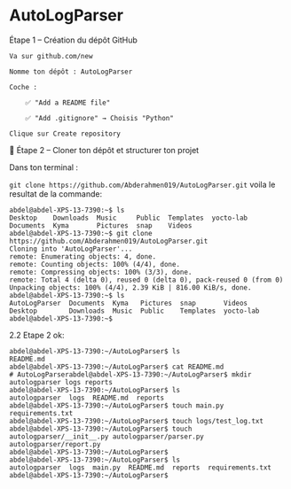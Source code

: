 # AutoLogParser
Étape 1 – Création du dépôt GitHub

    Va sur github.com/new

    Nomme ton dépôt : AutoLogParser

    Coche :

        ✅ "Add a README file"

        ✅ "Add .gitignore" → Choisis "Python"

    Clique sur Create repository

🧱 Étape 2 – Cloner ton dépôt et structurer ton projet

Dans ton terminal :

```git clone https://github.com/Abderahmen019/AutoLogParser.git```
voila le resultat de la commande: 

```
abdel@abdel-XPS-13-7390:~$ ls
Desktop    Downloads  Music     Public  Templates  yocto-lab
Documents  Kyma       Pictures  snap    Videos
abdel@abdel-XPS-13-7390:~$ git clone https://github.com/Abderahmen019/AutoLogParser.git
Cloning into 'AutoLogParser'...
remote: Enumerating objects: 4, done.
remote: Counting objects: 100% (4/4), done.
remote: Compressing objects: 100% (3/3), done.
remote: Total 4 (delta 0), reused 0 (delta 0), pack-reused 0 (from 0)
Unpacking objects: 100% (4/4), 2.39 KiB | 816.00 KiB/s, done.
abdel@abdel-XPS-13-7390:~$ ls
AutoLogParser  Documents  Kyma   Pictures  snap       Videos
Desktop        Downloads  Music  Public    Templates  yocto-lab
abdel@abdel-XPS-13-7390:~$
```
2.2 Etape 2 ok:
```abdel@abdel-XPS-13-7390:~$ cd AutoLogParser/
abdel@abdel-XPS-13-7390:~/AutoLogParser$ ls
README.md
abdel@abdel-XPS-13-7390:~/AutoLogParser$ cat README.md 
# AutoLogParserabdel@abdel-XPS-13-7390:~/AutoLogParser$ mkdir autologparser logs reports
abdel@abdel-XPS-13-7390:~/AutoLogParser$ ls
autologparser  logs  README.md  reports
abdel@abdel-XPS-13-7390:~/AutoLogParser$ touch main.py requirements.txt
abdel@abdel-XPS-13-7390:~/AutoLogParser$ touch logs/test_log.txt
abdel@abdel-XPS-13-7390:~/AutoLogParser$ touch autologparser/__init__.py autologparser/parser.py autologparser/report.py
abdel@abdel-XPS-13-7390:~/AutoLogParser$ 
abdel@abdel-XPS-13-7390:~/AutoLogParser$ ls
autologparser  logs  main.py  README.md  reports  requirements.txt
abdel@abdel-XPS-13-7390:~/AutoLogParser$ 

```

